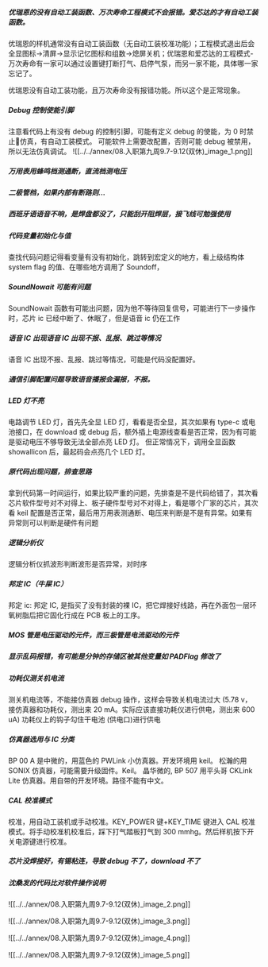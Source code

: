 
##### 优瑞恩的没有自动工装函数、万次寿命工程模式不会报错。爱芯达的才有自动工装函数。
优瑞恩的样机通常没有自动工装函数（无自动工装校准功能）；工程模式退出后会全显图标→清屏→显示记忆图标和组数→熄屏关机；优瑞恩和爱芯达的工程模式-万次寿命有一家可以通过设置键打断打气、启停气泵，而另一家不能，具体哪一家忘记了。

优瑞恩没有自动工装功能，且万次寿命没有报错功能。所以这个是正常现象。

##### Debug 控制使能引脚
注意看代码上有没有 debug 的控制引脚，可能有定义 debug 的使能，为 0 时禁止🚫仿真，有自动工装模式。
可能软件上需要改配置，否则可能 debug 被禁用，所以无法仿真调试。
![[../../annex/08.入职第九周9.7-9.12(双休)_image_1.png]]


##### 万用表用蜂鸣档测通断，直流档测电压

##### 二极管档，如果内部有断路则...

##### 西班牙语语音不响，是焊盘都没了，只能刮开阻焊层，接飞线可勉强使用


##### 代码变量初始化与值
查找代码问题记得看变量有没有初始化，跳转到宏定义的地方，看上级结构体 system flag 的值、在哪些地方调用了 Soundoff，

##### SoundNowait 可能有问题
SoundNowait 函数有可能出问题，因为他不等待回复信号，可能进行下一步操作时，芯片 ic 已经中断了、休眠了，但是语音 ic 仍在工作

##### 语音 IC 出现语音 IC 出现不报、乱报、跳过等情况
语音 IC 出现不报、乱报、跳过等情况，可能是代码没配置好。
##### 通信引脚配置问题导致语音播报会漏报，不报。

##### LED 灯不亮
电路调节 LED 灯，首先先全显 LED 灯，看看是否全显，其次如果有 type-c 或电池接口，在 download 或 debug 后，额外插上电源线查看是否正常，因为有可能是驱动电压不够导致无法全部点亮 LED 灯。
但正常情况下，调用全显函数 showallicon 后，最起码会点亮几个 LED 灯。

##### 原代码出现问题，排查思路
拿到代码第一时间运行，如果比较严重的问题，先排查是不是代码给错了，其次看芯片软件型号对不对得上、板子硬件型号对不对得上，看是哪个厂家的芯片，其次看 keil 配置是否正常，最后用万用表测通断、电压来判断是不是有异常。如果有异常则可以判断是硬件有问题

##### 逻辑分析仪
逻辑分析仪抓波形判断波形是否异常，对时序

##### 邦定 IC（牛屎 IC）
邦定 ic: 邦定 IC, 是指买了没有封装的裸 IC，把它焊接好线路，再在外面包一层环氧树脂后把它固化行成在 PCB 板上的工序。

##### MOS 管是电压驱动的元件，而三极管是电流驱动的元件

##### 显示乱码报错，有可能是分钟的存储区被其他变量如 PADFlag 修改了

##### 功耗仪测关机电流
测关机电流等，不能接仿真器 debug 操作，这样会导致关机电流过大 (5.78 v，接仿真器和功耗仪，测出来 20 mA。实际应该直接功耗仪进行供电，测出来 600 uA)
功耗仪上的钩子勾住干电池 (供电口)进行供电


##### 仿真器选用与 IC 分类
BP 00 A 是中微的，用蓝色的 PWLink 小仿真器。开发环境用 keil。
松瀚的用 SONIX 仿真器，可能需要升级固件。Keil。
晶华微的, BP 507 用平头哥 CKLink Lite 仿真器。用自带的开发环境。路径不能有中文。


##### CAL 校准模式
校准，用自动工装机或手动校准。KEY_POWER 键+KEY_TIME 键进入 CAL 校准模式。将手动校准机校准后，踩下打气踏板打气到 300 mmhg。然后样机按下开关电源键进行校准。


##### 芯片没焊接好，有锡粘连，导致 debug 不了，download 不了


##### 沈桑发的代码比对软件操作说明
![[../../annex/08.入职第九周9.7-9.12(双休)_image_2.png]]


![[../../annex/08.入职第九周9.7-9.12(双休)_image_3.png]]


![[../../annex/08.入职第九周9.7-9.12(双休)_image_4.png]]

![[../../annex/08.入职第九周9.7-9.12(双休)_image_5.png]]

































































































